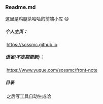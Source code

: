 ### Readme.md

这里是鸡腿茶哈哈的前端小库 😋



##### 个人主页：

​	https://sossmc.github.io

##### 语雀(不定期更新)：

​	https://www.yuque.com/sossmc/front-note



##### 目录

​	之后写工具自动生成哈

